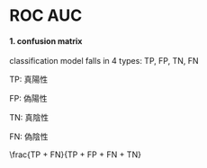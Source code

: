 # ROC AUC

#### 1. confusion matrix

classification model falls in 4 types: TP, FP, TN, FN 

TP: 真陽性 

FP: 偽陽性 

TN: 真陰性 

FN: 偽陰性 

\frac{TP + FN}{TP + FP + FN + TN}



